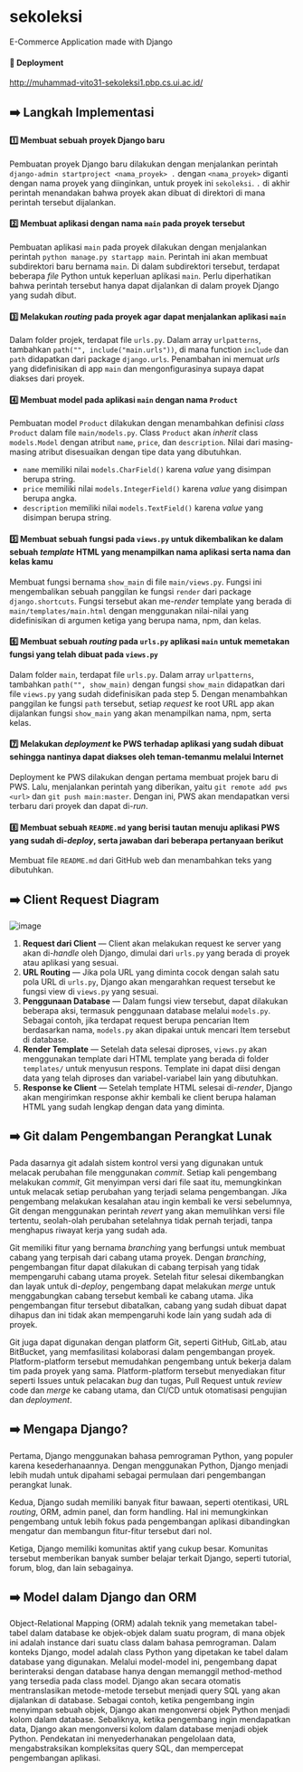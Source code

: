 # sekoleksi

E-Commerce Application made with Django

#### 🚀 Deployment

http://muhammad-vito31-sekoleksi1.pbp.cs.ui.ac.id/

## ➡️ Langkah Implementasi

#### :one: Membuat sebuah proyek Django baru
Pembuatan proyek Django baru dilakukan dengan menjalankan perintah `django-admin startproject <nama_proyek> .` dengan `<nama_proyek>` diganti dengan nama proyek yang diinginkan, untuk proyek ini `sekoleksi`. `.` di akhir perintah menandakan bahwa proyek akan dibuat di direktori di mana perintah tersebut dijalankan.

#### :two: Membuat aplikasi dengan nama `main` pada proyek tersebut
Pembuatan aplikasi `main` pada proyek dilakukan dengan menjalankan perintah `python manage.py startapp main`. Perintah ini akan membuat subdirektori baru bernama `main`. Di dalam subdirektori tersebut, terdapat beberapa _file_ Python untuk keperluan aplikasi `main`. Perlu diperhatikan bahwa perintah tersebut hanya dapat dijalankan di dalam proyek Django yang sudah dibut.

#### :three: Melakukan _routing_ pada proyek agar dapat menjalankan aplikasi `main`
Dalam folder projek, terdapat file `urls.py`. Dalam array `urlpatterns`, tambahkan `path("", include("main.urls"))`, di mana function `include` dan `path` didapatkan dari package `django.urls`. Penambahan ini memuat _urls_ yang didefinisikan di app `main` dan mengonfigurasinya supaya dapat diakses dari proyek.

#### :four: Membuat model pada aplikasi `main` dengan nama `Product`
Pembuatan model `Product` dilakukan dengan menambahkan definisi _class_ `Product` dalam file `main/models.py`. Class `Product` akan _inherit_ class `models.Model` dengan atribut `name`, `price`, dan `description`. Nilai dari masing-masing atribut disesuaikan dengan tipe data yang dibutuhkan.

- `name` memiliki nilai `models.CharField()` karena _value_ yang disimpan berupa string.
- `price` memiliki nilai `models.IntegerField()` karena _value_ yang disimpan berupa angka.
- `description` memiliki nilai `models.TextField()` karena _value_ yang disimpan berupa string.

#### :five: Membuat sebuah fungsi pada `views.py` untuk dikembalikan ke dalam sebuah _template_ HTML yang menampilkan nama aplikasi serta nama dan kelas kamu
Membuat fungsi bernama `show_main` di file `main/views.py`. Fungsi ini mengembalikan sebuah panggilan ke fungsi `render` dari package `django.shortcuts`. Fungsi tersebut akan me-_render_ template yang berada di `main/templates/main.html` dengan menggunakan nilai-nilai yang didefinisikan di argumen ketiga yang berupa nama, npm, dan kelas.

#### :six: Membuat sebuah _routing_ pada `urls.py` aplikasi `main` untuk memetakan fungsi yang telah dibuat pada `views.py`
Dalam folder `main`, terdapat file `urls.py`. Dalam array `urlpatterns`, tambahkan `path("", show_main)` dengan fungsi `show_main` didapatkan dari file `views.py` yang sudah didefinisikan pada step 5. Dengan menambahkan panggilan ke fungsi `path` tersebut, setiap _request_ ke root URL app akan dijalankan fungsi `show_main` yang akan menampilkan nama, npm, serta kelas.

#### :seven: Melakukan _deployment_ ke PWS terhadap aplikasi yang sudah dibuat sehingga nantinya dapat diakses oleh teman-temanmu melalui Internet
Deployment ke PWS dilakukan dengan pertama membuat projek baru di PWS. Lalu, menjalankan perintah yang diberikan, yaitu `git remote add pws <url>` dan `git push main:master`. Dengan ini, PWS akan mendapatkan versi terbaru dari proyek dan dapat di-_run_.

#### :eight: Membuat sebuah `README.md` yang berisi tautan menuju aplikasi PWS yang sudah di-_deploy_, serta jawaban dari beberapa pertanyaan berikut
Membuat file `README.md` dari GitHub web dan menambahkan teks yang dibutuhkan.

## ➡️ Client Request Diagram
![image](https://github.com/user-attachments/assets/c17825ad-e24d-4cf3-a0b4-c34f8df6bdcf)

1. **Request dari Client** &mdash; Client akan melakukan request ke server yang akan di-_handle_ oleh Django, dimulai dari `urls.py` yang berada di proyek atau aplikasi yang sesuai.
2. **URL Routing** &mdash; Jika pola URL yang diminta cocok dengan salah satu pola URL di `urls.py`, Django akan mengarahkan request tersebut ke fungsi view di `views.py` yang sesuai.
3. **Penggunaan Database** &mdash; Dalam fungsi view tersebut, dapat dilakukan beberapa aksi, termasuk penggunaan database melalui `models.py`. Sebagai contoh, jika terdapat request berupa pencarian Item berdasarkan nama, `models.py` akan dipakai untuk mencari Item tersebut di database.
4. **Render Template** &mdash; Setelah data selesai diproses, `views.py` akan menggunakan template dari HTML template yang berada di folder `templates/` untuk menyusun respons. Template ini dapat diisi dengan data yang telah diproses dan variabel-variabel lain yang dibutuhkan.
5. **Response ke Client** &mdash; Setelah template HTML selesai di-_render_, Django akan mengirimkan response akhir kembali ke client berupa halaman HTML yang sudah lengkap dengan data yang diminta.

## ➡️ Git dalam Pengembangan Perangkat Lunak
Pada dasarnya git adalah sistem kontrol versi yang digunakan untuk melacak perubahan file menggunakan _commit_. Setiap kali pengembang melakukan _commit_, Git menyimpan versi dari file saat itu, memungkinkan untuk melacak setiap perubahan yang terjadi selama pengembangan. Jika pengembang melakukan kesalahan atau ingin kembali ke versi sebelumnya, Git dengan menggunakan perintah _revert_ yang akan memulihkan versi file tertentu, seolah-olah perubahan setelahnya tidak pernah terjadi, tanpa menghapus riwayat kerja yang sudah ada.

Git memiliki fitur yang bernama _branching_ yang berfungsi untuk membuat cabang yang terpisah dari cabang utama proyek. Dengan _branching_, pengembangan fitur dapat dilakukan di cabang terpisah yang tidak mempengaruhi cabang utama proyek. Setelah fitur selesai dikembangkan dan layak untuk di-_deploy_, pengembang dapat melakukan _merge_ untuk menggabungkan cabang tersebut kembali ke cabang utama. Jika pengembangan fitur tersebut dibatalkan, cabang yang sudah dibuat dapat dihapus dan ini tidak akan mempengaruhi kode lain yang sudah ada di proyek.

Git juga dapat digunakan dengan platform Git, seperti GitHub, GitLab, atau BitBucket, yang memfasilitasi kolaborasi dalam pengembangan proyek. Platform-platform tersebut memudahkan pengembang untuk bekerja dalam tim pada proyek yang sama. Platform-platform tersebut menyediakan fitur seperti Issues untuk pelacakan _bug_ dan tugas, Pull Request untuk _review_ code dan _merge_ ke cabang utama, dan CI/CD untuk otomatisasi pengujian dan _deployment_.

## ➡️ Mengapa Django?
Pertama, Django menggunakan bahasa pemrograman Python, yang populer karena kesederhanaannya. Dengan menggunakan Python, Django menjadi lebih mudah untuk dipahami sebagai permulaan dari pengembangan perangkat lunak.

Kedua, Django sudah memiliki banyak fitur bawaan, seperti otentikasi, URL _routing_, ORM, admin panel, dan form handling. Hal ini memungkinkan pengembang untuk lebih fokus pada pengembangan aplikasi dibandingkan mengatur dan membangun fitur-fitur tersebut dari nol.

Ketiga, Django memiliki komunitas aktif yang cukup besar. Komunitas tersebut memberikan banyak sumber belajar terkait Django, seperti tutorial, forum, blog, dan lain sebagainya.

## ➡️ Model dalam Django dan ORM
Object-Relational Mapping (ORM) adalah teknik yang memetakan tabel-tabel dalam database ke objek-objek dalam suatu program, di mana objek ini adalah instance dari suatu class dalam bahasa pemrograman. Dalam konteks Django, model adalah class Python yang dipetakan ke tabel dalam database yang digunakan. Melalui model-model ini, pengembang dapat berinteraksi dengan database hanya dengan memanggil method-method yang tersedia pada class model. Django akan secara otomatis mentranslasikan metode-metode tersebut menjadi query SQL yang akan dijalankan di database. Sebagai contoh, ketika pengembang ingin menyimpan sebuah objek, Django akan mengonversi objek Python menjadi kolom dalam database. Sebaliknya, ketika pengembang ingin mendapatkan data, Django akan mengonversi kolom dalam database menjadi objek Python. Pendekatan ini menyederhanakan pengelolaan data, mengabstraksikan kompleksitas query SQL, dan mempercepat pengembangan aplikasi.
